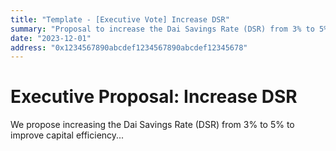 ```yaml
---
title: "Template - [Executive Vote] Increase DSR"
summary: "Proposal to increase the Dai Savings Rate (DSR) from 3% to 5%."
date: "2023-12-01"
address: "0x1234567890abcdef1234567890abcdef12345678"
---
```


# Executive Proposal: Increase DSR

We propose increasing the Dai Savings Rate (DSR) from 3% to 5% to improve capital efficiency...
